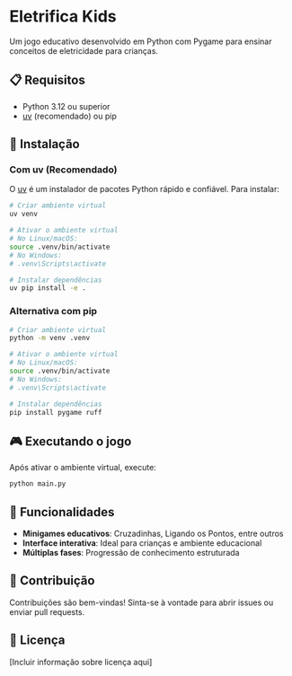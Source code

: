 # Eletrifica Kids

Um jogo educativo desenvolvido em Python com Pygame para ensinar conceitos de eletricidade para crianças.

## 📋 Requisitos

- Python 3.12 ou superior
- [uv](https://github.com/astral-sh/uv) (recomendado) ou pip

## 🚀 Instalação

### Com uv (Recomendado)

O [uv](https://github.com/astral-sh/uv) é um instalador de pacotes Python rápido e confiável. Para instalar:

```bash
# Criar ambiente virtual
uv venv

# Ativar o ambiente virtual
# No Linux/macOS:
source .venv/bin/activate
# No Windows:
# .venv\Scripts\activate

# Instalar dependências
uv pip install -e .
```

### Alternativa com pip

```bash
# Criar ambiente virtual
python -m venv .venv

# Ativar o ambiente virtual
# No Linux/macOS:
source .venv/bin/activate
# No Windows:
# .venv\Scripts\activate

# Instalar dependências
pip install pygame ruff
```

## 🎮 Executando o jogo

Após ativar o ambiente virtual, execute:

```bash
python main.py
```

## 🎯 Funcionalidades

- **Minigames educativos**: Cruzadinhas, Ligando os Pontos, entre outros
- **Interface interativa**: Ideal para crianças e ambiente educacional
- **Múltiplas fases**: Progressão de conhecimento estruturada

## 🤝 Contribuição

Contribuições são bem-vindas! Sinta-se à vontade para abrir issues ou enviar pull requests.

## 📜 Licença

[Incluir informação sobre licença aqui]